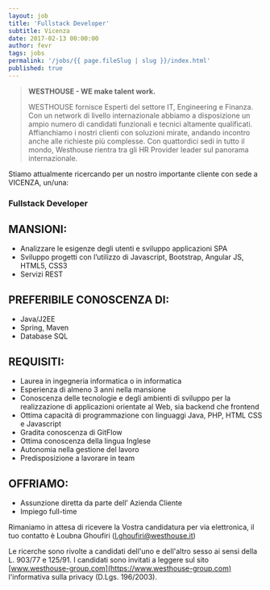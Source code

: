```yaml
---
layout: job
title: 'Fullstack Developer'
subtitle: Vicenza
date: 2017-02-13 00:00:00
author: fevr
tags: jobs
permalink: '/jobs/{{ page.fileSlug | slug }}/index.html'
published: true
---
```


> **WESTHOUSE - WE make talent work.**
>
> WESTHOUSE fornisce Esperti del settore IT, Engineering e Finanza. Con un network di livello internazionale
> abbiamo a disposizione un ampio numero di candidati funzionali e tecnici altamente qualificati.
> Affianchiamo i nostri clienti con soluzioni mirate, andando incontro anche alle richieste più complesse. Con
> quattordici sedi in tutto il mondo, Westhouse rientra tra gli HR Provider leader sul panorama internazionale.

Stiamo attualmente ricercando per un nostro importante cliente con sede a VICENZA, un/una:

### Fullstack Developer

## MANSIONI:

- Analizzare le esigenze degli utenti e sviluppo applicazioni SPA
- Sviluppo progetti con l’utilizzo di Javascript, Bootstrap, Angular JS, HTML5, CSS3
- Servizi REST

## PREFERIBILE CONOSCENZA DI:

- Java/J2EE
- Spring, Maven
- Database SQL

## REQUISITI:

- Laurea in ingegneria informatica o in informatica
- Esperienza di almeno 3 anni nella mansione
- Conoscenza delle tecnologie e degli ambienti di sviluppo per la realizzazione di applicazioni orientate al Web, sia backend che frontend
- Ottima capacità di programmazione con linguaggi Java, PHP, HTML CSS e Javascript
- Gradita conoscenza di GitFlow
- Ottima conoscenza della lingua Inglese
- Autonomia nella gestione del lavoro
- Predisposizione a lavorare in team

## OFFRIAMO:

- Assunzione diretta da parte dell’ Azienda Cliente
- Impiego full-time

Rimaniamo in attesa di ricevere la Vostra candidatura per via elettronica, il tuo contatto è Loubna Ghoufiri ([l.ghoufiri@westhouse.it](mailto:l.ghoufiri@westhouse.it))

Le ricerche sono rivolte a candidati dell'uno e dell'altro sesso ai sensi della L. 903/77 e 125/91.
I candidati sono invitati a leggere sul sito [www.westhouse-group.com](https://www.westhouse-group.com)
l'informativa sulla privacy (D.Lgs. 196/2003).
